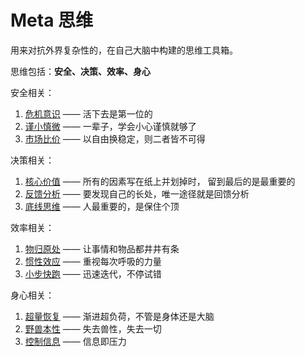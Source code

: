 # Meta 思维


用来对抗外界复杂性的，在自己大脑中构建的思维工具箱。

思维包括：**安全、决策、效率、身心**

安全相关：

1. [危机意识](/Meta思维/危机意识.md) —— 活下去是第一位的
2. [谨小慎微](/Meta思维/谨小慎微.md) —— 一辈子，学会小心谨慎就够了 
3. [市场比价](/Meta思维/市场比价.md) —— 以自由换稳定，则二者皆不可得


决策相关：

1. [核心价值](/Meta思维/核心价值.md) —— 所有的因素写在纸上并划掉时， 留到最后的是最重要的
2. [反馈分析](/Meta思维/反馈分析.md) —— 要发现自己的长处，唯一途径就是回馈分析
3. [底线思维](/Meta思维/底线思维.md) —— 人最重要的，是保住个顶

效率相关：

1. [物归原处](/Meta思维/物归原处.md) ——  让事情和物品都井井有条
2. [惯性效应](/Meta思维/惯性效应.md) —— 重视每次呼吸的力量
3. [小步快跑](/Meta思维/小步快跑.md) —— 迅速迭代，不停试错


身心相关：

1. [超量恢复](/Meta思维/超量恢复.md) —— 渐进超负荷，不管是身体还是大脑
2. [野兽本性](/Meta思维/野兽本性.md) —— 失去兽性，失去一切
3. [控制信息](/Meta思维/控制信息.md) —— 信息即压力
